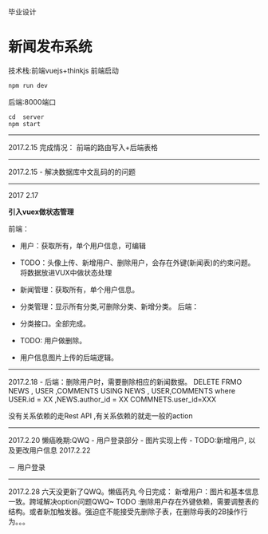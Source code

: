 毕业设计
# 新闻发布系统
技术栈:前端vuejs+thinkjs
前端启动
```js
npm run dev
```
后端:8000端口
```
cd  server
npm start
```

<hr/>
2017.2.15
完成情况：
	前端的路由写入+后端表格
<hr/>
2017.2.15
	- 解决数据库中文乱码的的问题
<hr/>
2017 2.17
	
<B>引入vuex做状态管理</B>

前端：

- 用户：获取所有，单个用户信息，可编辑
- TODO：头像上传、新增用户、删除用户，会存在外键(新闻表)的约束问题。将数据放进VUX中做状态处理

- 新闻管理：获取所有，单个用户信息。

- 分类管理：显示所有分类,可删除分类、新增分类。
后端：

- 分类接口。全部完成。
- TODO: 用户做删除。
- 用户信息图片上传的后端逻辑。

<hr/>
2017.2.18
-
后端：删除用户时，需要删除相应的新闻数据。
DELETE FRMO NEWS , USER ,COMMENTS
USING NEWS , USER,COMMENTS
where USER.id = XX ,NEWS.author_id = XX COMMNETS.user_id=XXX

没有关系依赖的走Rest API ,有关系依赖的就走一般的action

<hr/>
2017.2.20
懒癌晚期:QWQ
- 用户登录部分
- 图片实现上传
- TODO:新增用户, 以及更改用户信息
2017.2.22

－ 用户登录

<hr/>
2017.2.28
六天没更新了QWQ。懒癌药丸
今日完成：
新增用户：图片和基本信息一致。跨域解决option问题QWQ~
TODO :删除用户存在外键依赖，需要调整表的结构。或者新加触发器。强迫症不能接受先删除子表，在删除母表的2B操作行为。。。
